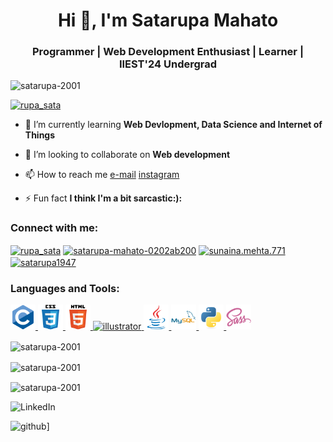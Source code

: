 <h1 align="center">Hi 👋, I'm Satarupa Mahato</h1>
<h3 align="center">Programmer | Web Development Enthusiast | Learner | IIEST'24 Undergrad</h3>

<p align="left"> <img src="https://komarev.com/ghpvc/?username=satarupa-2001&label=Profile%20views&color=0e75b6&style=flat" alt="satarupa-2001" /> </p>

<p align="left"> <a href="https://twitter.com/rupa_sata" target="blank"><img src="https://img.shields.io/twitter/follow/rupa_sata?logo=twitter&style=for-the-badge" alt="rupa_sata" /></a> </p>

- 🌱 I’m currently learning **Web Devlopment, Data Science and Internet of Things**

- 👯 I’m looking to collaborate on **Web development**

- 📫 How to reach me [e-mail](satarupamahato01@gmail.com) [instagram](https://instagram.com/satarupa1947)

- ⚡ Fun fact **I think I'm a bit sarcastic:):**

<h3 align="left">Connect with me:</h3>
<p align="left">
<a href="https://twitter.com/rupa_sata" target="blank"><img align="center" src="https://raw.githubusercontent.com/rahuldkjain/github-profile-readme-generator/master/src/images/icons/Social/twitter.svg" alt="rupa_sata" height="30" width="40" /></a>
<a href="https://linkedin.com/in/satarupa-mahato-0202ab200" target="blank"><img align="center" src="https://raw.githubusercontent.com/rahuldkjain/github-profile-readme-generator/master/src/images/icons/Social/linked-in-alt.svg" alt="satarupa-mahato-0202ab200" height="30" width="40" /></a>
<a href="https://fb.com/sunaina.mehta.771" target="blank"><img align="center" src="https://raw.githubusercontent.com/rahuldkjain/github-profile-readme-generator/master/src/images/icons/Social/facebook.svg" alt="sunaina.mehta.771" height="30" width="40" /></a>
<a href="https://instagram.com/satarupa1947" target="blank"><img align="center" src="https://raw.githubusercontent.com/rahuldkjain/github-profile-readme-generator/master/src/images/icons/Social/instagram.svg" alt="satarupa1947" height="30" width="40" /></a>
</p>

<h3 align="left">Languages and Tools:</h3>
<p align="left"> <a href="https://www.cprogramming.com/" target="_blank"> <img src="https://raw.githubusercontent.com/devicons/devicon/master/icons/c/c-original.svg" alt="c" width="40" height="40"/> </a> <a href="https://www.w3schools.com/css/" target="_blank"> <img src="https://raw.githubusercontent.com/devicons/devicon/master/icons/css3/css3-original-wordmark.svg" alt="css3" width="40" height="40"/> </a> <a href="https://www.w3.org/html/" target="_blank"> <img src="https://raw.githubusercontent.com/devicons/devicon/master/icons/html5/html5-original-wordmark.svg" alt="html5" width="40" height="40"/> </a> <a href="https://www.adobe.com/in/products/illustrator.html" target="_blank"> <img src="https://www.vectorlogo.zone/logos/adobe_illustrator/adobe_illustrator-icon.svg" alt="illustrator" width="40" height="40"/> </a> <a href="https://www.java.com" target="_blank"> <img src="https://raw.githubusercontent.com/devicons/devicon/master/icons/java/java-original.svg" alt="java" width="40" height="40"/> </a> <a href="https://www.mysql.com/" target="_blank"> <img src="https://raw.githubusercontent.com/devicons/devicon/master/icons/mysql/mysql-original-wordmark.svg" alt="mysql" width="40" height="40"/> </a> <a href="https://www.python.org" target="_blank"> <img src="https://raw.githubusercontent.com/devicons/devicon/master/icons/python/python-original.svg" alt="python" width="40" height="40"/> </a> <a href="https://sass-lang.com" target="_blank"> <img src="https://raw.githubusercontent.com/devicons/devicon/master/icons/sass/sass-original.svg" alt="sass" width="40" height="40"/> </a> </p>

<p><img align="center" src="https://github-readme-stats.vercel.app/api/top-langs?username=satarupa-2001&show_icons=true&locale=en&layout=compact"  alt="satarupa-2001" /></p>

<p><img align="center" src="https://github-readme-stats.vercel.app/api?username=satarupa-2001&show_icons=true&locale=en" alt="satarupa-2001" /></p>

<p><img align="center" src="https://github-readme-streak-stats.herokuapp.com/?user=satarupa-2001&" alt="satarupa-2001" /></p>



![LinkedIn](https://img.shields.io/badge/LinkedIn-0A66C2?style=for-the-badge&logo=LinkedIn&logoColor=white)

![github](https://img.shields.io/badge/GitHub-000000?style=for-the-badge&logo=GitHub&logoColor=white)]
